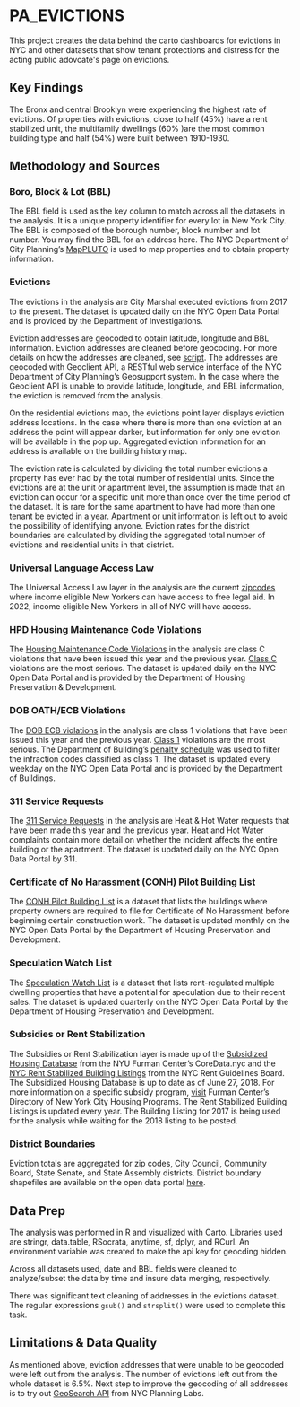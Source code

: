 
# **PA_EVICTIONS**

This project creates the data behind the carto dashboards for evictions in NYC and other datasets that show tenant protections and distress for the acting public adovcate's page on evictions.

## Key Findings

The Bronx and central Brooklyn were experiencing the highest rate of evictions. Of properties with evictions, close to half (45%) have a rent stabilized unit, the multifamily dwellings (60% )are the most common building type and half (54%) were built between 1910-1930.

## Methodology and Sources

### Boro, Block & Lot (BBL)
The BBL field is used as the key column to match across all the datasets in the analysis. It is a unique property identifier for every lot in New York City. The BBL is composed of the borough number, block number and lot number. You may find the BBL for an address here. The NYC Department of City Planning’s [MapPLUTO](https://www1.nyc.gov/site/planning/data-maps/open-data.page) is used to map properties and to obtain property information.

### Evictions
The evictions in the analysis are City Marshal executed evictions from 2017 to the present. The dataset is updated daily on the NYC Open Data Portal and is provided by the Department of Investigations.

Eviction addresses are geocoded to obtain latitude, longitude and BBL information. Eviction addresses are cleaned before geocoding. For more details on how the addresses are cleaned, see [script](https://github.com/NewYorkCityCouncil/PA_evictions/blob/master/script.R). The addresses are geocoded with Geoclient API, a RESTful web service interface of the NYC Department of City Planning’s Geosupport system. In the case where the Geoclient API is unable to provide latitude, longitude, and BBL information, the eviction is removed from the analysis.

On the residential evictions map, the evictions point layer displays eviction address locations. In the case where there is more than one eviction at an address the point will appear darker, but information for only one eviction will be available in the pop up. Aggregated eviction information for an address is available on the building history map.

The eviction rate is calculated by dividing the total number evictions a property has ever had by the total number of residential units. Since the evictions are at the unit or apartment level, the assumption is made that an eviction can occur for a specific unit more than once over the time period of the dataset. It is rare for the same apartment to have had more than one tenant be evicted in a year. Apartment or unit information is left out to avoid the possibility of identifying anyone. Eviction rates for the district boundaries are calculated by dividing the aggregated total number of evictions and residential units in that district.

### Universal Language Access Law
The Universal Access Law layer in the analysis are the current [zipcodes](https://www.righttocounselnyc.org/faq) where income eligible New Yorkers can have access to free legal aid. In 2022, income eligible New Yorkers in all of NYC will have access.

### HPD Housing Maintenance Code Violations
The [Housing Maintenance Code Violations](https://data.cityofnewyork.us/Housing-Development/Housing-Maintenance-Code-Violations/wvxf-dwi5) in the analysis are class C violations that have been issued this year and the previous year. [Class C]() violations are the most serious. The dataset is updated daily on the NYC Open Data Portal and is provided by the Department of Housing Preservation & Development.

### DOB OATH/ECB Violations
The [DOB ECB violations](https://data.cityofnewyork.us/Housing-Development/DOB-ECB-Violations/6bgk-3dad) in the analysis are class 1 violations that have been issued this year and the previous year. [Class 1](https://www1.nyc.gov/site/buildings/safety/ecb-violations.page) violations are the most serious. The Department of Building’s [penalty schedule](https://www1.nyc.gov/assets/buildings/excel/penalty_schedule_with_codes.xlsx) was used to filter the infraction codes classified as class 1. The dataset is updated every weekday on the NYC Open Data Portal and is provided by the Department of Buildings.

### 311 Service Requests
The [311 Service Requests](https://data.cityofnewyork.us/Social-Services/311-Service-Requests-from-2010-to-Present/erm2-nwe9) in the analysis are Heat & Hot Water requests that have been made this year and the previous year. Heat and Hot Water complaints contain more detail on whether the incident affects the entire building or the apartment. The dataset is updated daily on the NYC Open Data Portal by 311.

### Certificate of No Harassment (CONH) Pilot Building List
The [CONH Pilot Building List](https://data.cityofnewyork.us/Housing-Development/Certification-of-No-Harassment-CONH-Pilot-Building/bzxi-2tsw) is a dataset that lists the buildings where property owners are required to file for Certificate of No Harassment before beginning certain construction work. The dataset is updated monthly on the NYC Open Data Portal by the Department of Housing Preservation and Development.

### Speculation Watch List
The [Speculation Watch List](https://data.cityofnewyork.us/Housing-Development/Speculation-Watch-List/adax-9mit) is a dataset that lists rent-regulated multiple dwelling properties that have a potential for speculation due to their recent sales. The dataset is updated quarterly on the NYC Open Data Portal by the Department of Housing Preservation and Development.

### Subsidies or Rent Stabilization
The Subsidies or Rent Stabilization layer is made up of the [Subsidized Housing Database](http://coredata.nyc/) from the NYU Furman Center’s CoreData.nyc and the [NYC Rent Stabilized Building Listings](https://www1.nyc.gov/site/rentguidelinesboard/resources/rent-stabilized-building-lists.page#tables) from the NYC Rent Guidelines Board. The Subsidized Housing Database is up to date as of June 27, 2018. For more information on a specific subsidy program, [visit](http://furmancenter.org/coredata/directory) Furman Center’s Directory of New York City Housing Programs. The Rent Stabilized Building Listings is updated every year. The Building Listing for 2017 is being used for the analysis while waiting for the 2018 listing to be posted.

### District Boundaries
Eviction totals are aggregated for zip codes, City Council, Community Board, State Senate, and State Assembly districts. District boundary shapefiles are available on the open data portal [here](https://data.cityofnewyork.us/browse?q=district%20boundaries&sortBy=relevance).

## Data Prep

The analysis was performed in R and visualized with Carto. Libraries used are stringr, data.table, RSocrata, anytime, sf, dplyr, and RCurl. An environment variable was created to make the api key for geocding hidden.

Across all datasets used, date and BBL fields were cleaned to analyze/subset the data by time and insure data merging, respectively.

There was significant text cleaning of addresses in the evictions dataset. The regular expressions `gsub()` and `strsplit()` were used to complete this task.


## Limitations & Data Quality

As mentioned above, eviction addresses that were unable to be geocoded were left out from the analysis. The number of evictions left out from the whole dataset is 6.5%. Next step to improve the geocoding of all addresses is to try out [GeoSearch API](https://geosearch.planninglabs.nyc/) from NYC Planning Labs.



